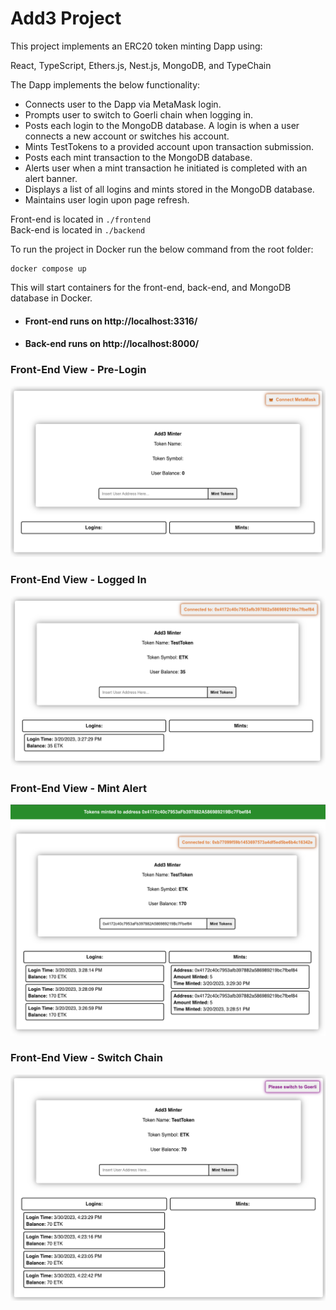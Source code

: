 # Add3 Project

This project implements an ERC20 token minting Dapp using:

React, TypeScript, Ethers.js, Nest.js, MongoDB, and TypeChain<br>

The Dapp implements the below functionality:

* Connects user to the Dapp via MetaMask login.
* Prompts user to switch to Goerli chain when logging in.
* Posts each login to the MongoDB database. A login is when a user connects a new account or switches his account.
* Mints TestTokens to a provided account upon transaction submission.
* Posts each mint transaction to the MongoDB database.
* Alerts user when a mint transaction he initiated is completed with an alert banner.
* Displays a list of all logins and mints stored in the MongoDB database.
* Maintains user login upon page refresh.

Front-end is located in `./frontend`<br>
Back-end is located in `./backend`<br>

To run the project in Docker run the below command from the root folder:
```shell
docker compose up
```
This will start containers for the front-end, back-end, and MongoDB database in Docker.

* #### Front-end runs on http://localhost:3316/
* #### Back-end runs on http://localhost:8000/

### Front-End View - Pre-Login
![](./images/pre-login.png)
### Front-End View - Logged In
![](./images/post-login.png)
### Front-End View - Mint Alert
![](./images/mint-alert.png)
### Front-End View - Switch Chain
![](./images/switch-chain.png)

